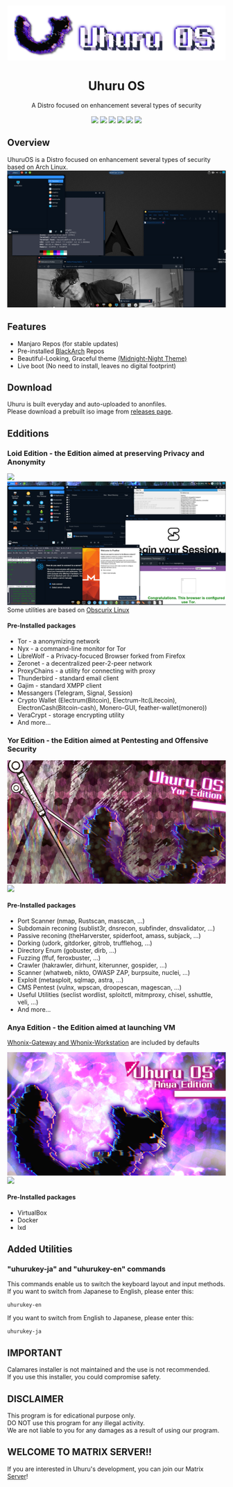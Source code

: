 <p align="center">
    <img src="../images/logo/UhuruOS_logo.png" alt="Uhuru OS logo">
</p>
<h1 align="center">Uhuru OS</h1>
<p align="center">
  <a> A Distro focused on enhancement several types of security <br> </a>
  <br>
  <img src="https://img.shields.io/badge/base-Archlinux-1793AD.svg?logo=archlinux&style=popout">
  <img src="https://img.shields.io/github/stars/infoengine1337/uhuruos?color=yellow&style=popout&logo=github%22">
  <img src="https://img.shields.io/github/forks/infoengine1337/uhuruos?color=blue&style=popout&logo=github%22">
  <img src="https://img.shields.io/github/last-commit/infoengine1337/uhuruos?color=green&style=popout">
  <img src="https://img.shields.io/github/repo-size/infoengine1337/uhuruos?color=red&style=popout">
  <img src="https://img.shields.io/tokei/lines/github/infoengine1337/uhuruos?color=orange&style=popout">

</p>

## Overview

UhuruOS is a Distro focused on enhancement several types of security based on Arch Linux.
![](../images/screenshot/UhuruOS_screenshot.png)  

## Features

- Manjaro Repos (for stable updates)
- Pre-installed [BlackArch](https://blackarch.org/tools.html) Repos
- Beautiful-Looking, Graceful theme [(Midnight-Night Theme)](https://github.com/i-mint/midnight)
- Live boot (No need to install, leaves no digital footprint)

## Download

Uhuru is built everyday and auto-uploaded to anonfiles.  
Please download a prebuilt iso image from [releases page](https://github.com/infoengine1337/uhuruos/releases).

## Edditions

### Loid Edition - the Edition aimed at preserving Privacy and Anonymity

![](../images/wallpapers/uhuru_loid.png)  
![](../images/screenshot/screenshot_loid.png)  
Some utilities are based on [Obscurix Linux](https://github.com/Obscurix/Obscurix)

#### Pre-Installed packages

- Tor - a anonymizing network
- Nyx - a command-line monitor for Tor
- LibreWolf - a Privacy-focuced Browser forked from Firefox
- Zeronet - a decentralized peer-2-peer network
- ProxyChains - a utility for connecting with proxy
- Thunderbird - standard email client
- Gajim - standard XMPP client
- Messangers (Telegram, Signal, Session)
- Crypto Wallet (Electrum(Bitcoin), Electrum-ltc(Litecoin), ElectronCash(Bitcoin-cash), Monero-GUI, feather-wallet(monero))
- VeraCrypt - storage encrypting utility
- And more...

### Yor Edition - the Edition aimed at Pentesting and Offensive Security

![](../images/wallpapers/uhuru_yor.png)  
![](../images/screenshot/screenshot_yor.png)

#### Pre-Installed packages

- Port Scanner (nmap, Rustscan, masscan, ...)
- Subdomain reconing (sublist3r, dnsrecon, subfinder, dnsvalidator, ...)
- Passive reconing (theHarverster, spiderfoot, amass, subjack, ...)
- Dorking (udork, gitdorker, gitrob, trufflehog, ...)
- Directory Enum (gobuster, dirb, ...)
- Fuzzing (ffuf, feroxbuster, ...)
- Crawler (hakrawler, dirhunt, kiterunner, gospider, ...)
- Scanner (whatweb, nikto, OWASP ZAP, burpsuite, nuclei, ...)
- Exploit (metasploit, sqlmap, astra, ...)
- CMS Pentest (vulnx, wpscan, droopescan, magescan, ...)
- Useful Utilities (seclist wordlist, sploitctl, mitmproxy, chisel, sshuttle, veli, ...)
- And more...

### Anya Edition - the Edition aimed at launching VM

[Whonix-Gateway and Whonix-Workstation](https://www.whonix.org/wiki/VirtualBox) are included by defaults

![](../images/wallpapers/uhuru_anya.png)  
![](../images/screenshot/screenshot_anya.png)

#### Pre-Installed packages

- VirtualBox
- Docker
- lxd

## Added Utilities

### "uhurukey-ja" and "uhurukey-en" commands

This commands enable us to switch the keyboard layout and input methods.  
If you want to switch from Japanese to English, please enter this:

```
uhurukey-en
```

If you want to switch from English to Japanese, please enter this:

```
uhurukey-ja
```

## IMPORTANT

Calamares installer is not maintained and the use is not recommended.  
If you use this installer, you could compromise safety.

## DISCLAIMER

This program is for edicational purpose only.  
DO NOT use this program for any illegal activity.  
We are not liable to you for any damages as a result of using our program.

## WELCOME TO MATRIX SERVER!!

If you are interested in Uhuru's development, you can join our Matrix [Server](https://matrix.to/#/#uhuruos:privex.io)!
